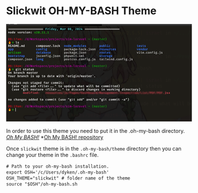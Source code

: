 # Slickwit OH-MY-BASH Theme

![Slickwit](/slickwit-dark.png)

In order to use this theme you need to put it in the .oh-my-bash directory.
_[Oh My BASH!](https://ohmybash.nntoan.com/)_ \*[Oh My BASH! repository](https://github.com/ohmybash/oh-my-bash.git)

Once `slickwit` theme is in the `.oh-my-bash/theme` directory then you can change your theme in the `.bashrc` file.

```shell
# Path to your oh-my-bash installation.
export OSH='/c/Users/dyken/.oh-my-bash'
OSH_THEME="slickwit" # folder name of the theme
source "$OSH"/oh-my-bash.sh
```
